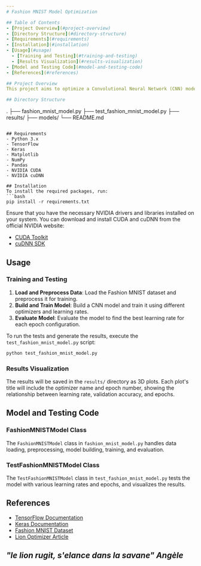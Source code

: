 ```yaml
---
# Fashion MNIST Model Optimization

## Table of Contents
- [Project Overview](#project-overview)
- [Directory Structure](#directory-structure)
- [Requirements](#requirements)
- [Installation](#installation)
- [Usage](#usage)
  - [Training and Testing](#training-and-testing)
  - [Results Visualization](#results-visualization)
- [Model and Testing Code](#model-and-testing-code)
- [References](#references)

## Project Overview
This project aims to optimize a Convolutional Neural Network (CNN) model for the Fashion MNIST dataset using various optimizers and learning rates. The goal is to find the best learning rate for different epoch configurations and visualize the results in a 3D graph.

## Directory Structure
```
.
├── fashion_mnist_model.py
├── test_fashion_mnist_model.py
├── results/
├── models/
└── README.md
```

## Requirements
- Python 3.x
- TensorFlow
- Keras
- Matplotlib
- NumPy
- Pandas
- NVIDIA CUDA
- NVIDIA cuDNN

## Installation
To install the required packages, run:
```bash
pip install -r requirements.txt
```

Ensure that you have the necessary NVIDIA drivers and libraries installed on your system. You can download and install CUDA and cuDNN from the official NVIDIA website:
- [CUDA Toolkit](https://developer.nvidia.com/cuda-toolkit)
- [cuDNN SDK](https://developer.nvidia.com/cudnn)

## Usage

### Training and Testing
1. **Load and Preprocess Data**: Load the Fashion MNIST dataset and preprocess it for training.
2. **Build and Train Model**: Build a CNN model and train it using different optimizers and learning rates.
3. **Evaluate Model**: Evaluate the model to find the best learning rate for each epoch configuration.

To run the tests and generate the results, execute the `test_fashion_mnist_model.py` script:
```bash
python test_fashion_mnist_model.py
```

### Results Visualization
The results will be saved in the `results/` directory as 3D plots. Each plot's title will include the optimizer name and epoch number, showing the relationship between learning rate, validation accuracy, and epochs.

## Model and Testing Code

### FashionMNISTModel Class
The `FashionMNISTModel` class in `fashion_mnist_model.py` handles data loading, preprocessing, model building, training, and evaluation.

### TestFashionMNISTModel Class
The `TestFashionMNISTModel` class in `test_fashion_mnist_model.py` tests the model with various learning rates and epochs, and visualizes the results.

## References
- [TensorFlow Documentation](https://www.tensorflow.org/api_docs)
- [Keras Documentation](https://keras.io/api/)
- [Fashion MNIST Dataset](https://github.com/zalandoresearch/fashion-mnist)
- [Lion Optimizer Article](https://medium.com/@yash9439/lion-optimizer-73d3fd18abe9)

*"le lion rugit, s'elance dans la savane" Angèle*
---
```

